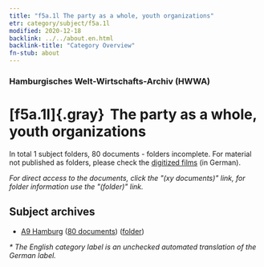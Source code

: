 ```yaml
---
title: "f5a.1l The party as a whole, youth organizations"
etr: category/subject/f5a.1l
modified: 2020-12-18
backlink: ../../about.en.html
backlink-title: "Category Overview"
fn-stub: about
---
```


### Hamburgisches Welt-Wirtschafts-Archiv (HWWA)
# [f5a.1l]{.gray}&#8201; The party as a whole, youth organizations&#160; 





In total 1 subject folders, 80 documents - folders incomplete.
For material not published as folders, please check the [digitized films](/film/h1_sh) (in German).

_For direct access to the documents, click the "(xy documents)" link, for folder information use the "(folder)" link._

## Subject archives


- [A9 Hamburg](../../../geo/about.en.html#A9) (<a href="https://dfg-viewer.de/show/?tx_dlf[id]=https://pm20.zbw.eu/mets/sh/1409xx/140905/1444xx/144432/public.mets.en.xml" target="_blank">80 documents</a>) ([folder](http://purl.org/pressemappe20/folder/sh/140905,144432))


_* The English category label is an unchecked automated translation of the German label._

